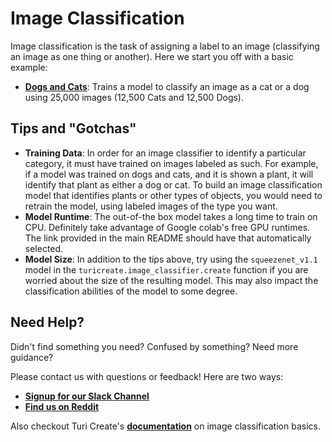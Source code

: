 # Image Classification
Image classification is the task of assigning a label to an image (classifying an image as one thing or another). Here
 we start you off with a basic example:
 
 - [**Dogs and Cats**](https://colab.research.google.com/github/skafos/colab-example-models/blob/master/ImageClassification/dogs_and_cats.ipynb): Trains a model to classify an image as a cat or a dog using 25,000 images 
 (12,500 Cats and 12,500 Dogs). 

## Tips and "Gotchas"
-  **Training Data**: In order for an image classifier to identify a particular category, it must have trained on
images labeled as such. For example, if a model was trained on dogs and cats, and it is shown a plant, it will
 identify that plant as either a dog or cat. To build an image classification model that identifies plants or other
 types of objects, you would need to retrain the model, using labeled images of the type you want.
-  **Model Runtime**: The out-of-the box model takes a long time to train on CPU. Definitely take advantage of Google
colab's free GPU runtimes. The link provided in the main README should have that automatically selected.
-  **Model Size**: In addition to the tips above, try using the `squeezenet_v1.1` model in the
`turicreate.image_classifier.create` function if you are worried about the size of the resulting model. This may also
impact the classification abilities of the model to some degree.

## Need Help?
Didn't find something you need? Confused by something? Need more guidance?

Please contact us with questions or feedback! Here are two ways:

-  [**Signup for our Slack Channel**](https://join.slack.com/t/metismachine-skafos/shared_invite/enQtNTAxMzEwOTk2NzA5LThjMmMyY2JkNTkwNDQ1YjgyYjFiY2MyMjRkMzYyM2E4MjUxNTJmYmQyODVhZWM2MjQwMjE5ZGM1Y2YwN2M5ODI)
-  [**Find us on Reddit**](https://reddit.com/r/skafos)

Also checkout Turi Create's [**documentation**](https://apple.github.io/turicreate/docs/userguide/image_classifier/) on
 image classification basics.
 
